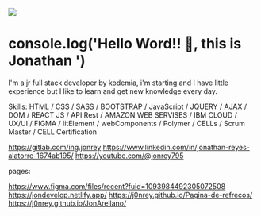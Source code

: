 <!--
### Hi there 👋



**J0nRey/J0nRey** is a ✨ _special_ ✨ repository because its `README.md` (this file) appears on your GitHub profile.

Here are some ideas to get you started:

- 🔭 I’m currently working on ...
- 🌱 I’m currently learning ...
- 👯 I’m looking to collaborate on ...
- 🤔 I’m looking for help with ...
- 💬 Ask me about ...
- 📫 How to reach me: ...
- 😄 Pronouns: ...
- ⚡ Fun fact: ...
-->

![](https://i0.wp.com/19rehab.co.uk/wp-content/uploads/2014/03/generic-banner-background.jpg?fit=1454%2C368&ssl=1)

# console.log('Hello Word!! 👋, this is Jonathan ')

I'm a jr full stack developer by kodemia, i'm starting and I have little experience but I like to learn and get new knowledge every day.

Skills: HTML / CSS / SASS / BOOTSTRAP / JavaScript / JQUERY / AJAX / DOM / REACT JS / API Rest / AMAZON WEB SERVISES / IBM CLOUD / UX/UI / FIGMA / litElement / webComponents / Polymer / CELLs / Scrum Master / CELL Certification

https://gitlab.com/ing.jonrey
https://www.linkedin.com/in/jonathan-reyes-alatorre-1674ab195/
https://youtube.com/@jonrey795

pages:

https://www.figma.com/files/recent?fuid=1093984492305072508
https://jondevelop.netlify.app/
https://j0nrey.github.io/Pagina-de-refrecos/
https://j0nrey.github.io/JonArellano/




